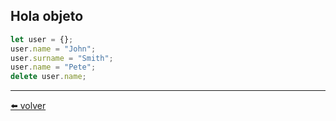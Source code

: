 ## Hola objeto

````js
let user = {};
user.name = "John";
user.surname = "Smith";
user.name = "Pete";
delete user.name;
````

---
[⬅️ volver](https://github.com/VictorHugoAguilar/javascript-interview-questions-explained/blob/main/theory/object-basics/object/readme.md#hola-objeto)
